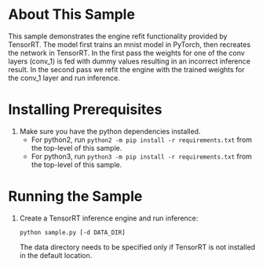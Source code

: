 # About This Sample
This sample demonstrates the engine refit functionality provided by TensorRT.
The model first trains an mnist model in PyTorch, then recreates the network in
TensorRT. In the first pass the weights for one of the conv layers (conv_1) is 
fed with dummy values resulting in an incorrect inference result. In the second 
pass we refit the engine with the trained weights for the conv_1 layer and run 
inference.

# Installing Prerequisites
1. Make sure you have the python dependencies installed.
    - For python2, run `python2 -m pip install -r requirements.txt` from the top-level of this sample.
    - For python3, run `python3 -m pip install -r requirements.txt` from the top-level of this sample.

# Running the Sample
1. Create a TensorRT inference engine and run inference:
    ```
    python sample.py [-d DATA_DIR]
    ```
    The data directory needs to be specified only if TensorRT is not installed in the default location.
